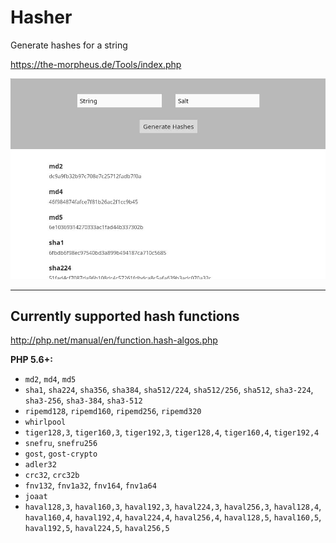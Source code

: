 # Hasher
 
Generate hashes for a string

https://the-morpheus.de/Tools/index.php

![Screenshot](./screenshot.jpg "Screenshot")
 
---
 
## Currently supported hash functions
http://php.net/manual/en/function.hash-algos.php

**PHP 5.6+:**
- `md2`, `md4`, `md5`
- `sha1`, `sha224`, `sha356`, `sha384`, `sha512/224`, `sha512/256`, `sha512`, `sha3-224`, `sha3-256`, `sha3-384`, `sha3-512`
- `ripemd128`, `ripemd160`, `ripemd256`, `ripemd320`
- `whirlpool`
- `tiger128,3`, `tiger160,3`, `tiger192,3`, `tiger128,4`, `tiger160,4`, `tiger192,4`
- `snefru`, `snefru256`
- `gost`, `gost-crypto`
- `adler32`
- `crc32`, `crc32b`
- `fnv132`, `fnv1a32`, `fnv164`, `fnv1a64`
- `joaat`
- `haval128,3`, `haval160,3`, `haval192,3`, `haval224,3`, `haval256,3`, `haval128,4`, `haval160,4`, `haval192,4`, `haval224,4`, `haval256,4`, `haval128,5`, `haval160,5`, `haval192,5`, `haval224,5`, `haval256,5`
